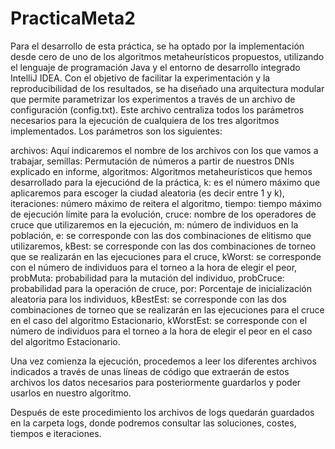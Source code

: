 # PracticaMeta2
Para el desarrollo de esta práctica, se ha optado por la implementación desde cero de uno de los algoritmos metaheurísticos propuestos, utilizando el lenguaje de programación Java y el entorno de desarrollo integrado IntelliJ IDEA. Con el objetivo de facilitar la experimentación y la reproducibilidad de los resultados, se ha diseñado una arquitectura modular que permite parametrizar los experimentos a través de un archivo de configuración (config.txt). Este archivo centraliza todos los parámetros necesarios para la ejecución de cualquiera de los tres algoritmos implementados. Los parámetros son los siguientes:

archivos: Aquí indicaremos el nombre de los archivos con los que vamos a trabajar, semillas: Permutación de números a partir de nuestros DNIs explicado en informe, algoritmos: Algoritmos metaheurísticos que hemos desarrollado para la ejecuciónd de la práctica, k: es el número máximo que aplicaremos para escoger la ciudad aleatoria (es decir entre 1 y k), iteraciones: número máximo de reitera el algoritmo, tiempo: tiempo máximo de ejecución límite para la evolución, cruce: nombre de los operadores de cruce que utilizaremos en la ejecución, m: número de individuos en la población, e: se corresponde con las dos combinaciones de elitismo que utilizaremos, kBest: se corresponde con las dos combinaciones de torneo que se realizarán en las ejecuciones para el cruce, kWorst: se corresponde con el número de individuos para el torneo a la hora de elegir el peor, probMuta: probabilidad para la mutación del individuo, probCruce: probabilidad para la operación de cruce, por: Porcentaje de inicialización aleatoria para los individuos, kBestEst: se corresponde con las dos combinaciones de torneo que se realizarán en las ejecuciones para el cruce en el caso del algoritmo Estacionario, kWorstEst: se corresponde con el número de individuos para el torneo a la hora de elegir el peor en el caso del algoritmo Estacionario.

Una vez comienza la ejecución, procedemos a leer los diferentes archivos indicados a través de unas líneas de código que extraerán de estos archivos los datos necesarios para posteriormente guardarlos y poder usarlos en nuestro algoritmo.

Después de este procedimiento los archivos de logs quedarán guardados en la carpeta logs, donde podremos consultar las soluciones, costes, tiempos e iteraciones.


